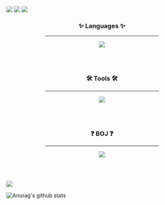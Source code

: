 <img src="https://img.shields.io/badge/Java-007396?style=flat-square&logo=Java&logoColor=white"/>
<img src="https://img.shields.io/badge/IntelliJ%20IDEA-000000?style=flat&logo=IntelliJ Idea&logoColor=white"/>
<img src="http://mazassumnida.wtf/api/v2/generate_badge?boj=dlrlejr1"/>



<h3 align="center">✨ Languages ✨</h3>
<div align="center">
	<hr width="300px;"/>
  	<img src="https://img.shields.io/badge/Java-007396?style=flat-square&logo=Java&logoColor=white"/>
</div>

<br/><br/>

<h3 align="center">🛠 Tools 🛠</h3>
<div align=center>
	<hr width="300px;"/>
	<img src="https://img.shields.io/badge/IntelliJ%20IDEA-000000?style=flat&logo=IntelliJ Idea&logoColor=white"/>
</div>

<br/><br/>

<h3 align="center">❓ BOJ ❓</h3>
<div align="center">
	<hr width="300px;"/>
	<img src="http://mazassumnida.wtf/api/v2/generate_badge?boj=dlrlejr1"/>
</div>

<br/><br/>


<img src="http://mazandi.herokuapp.com/api?handle={dlrlejr1}&theme=warm"/>


![Anurag's github stats](https://github-readme-stats.vercel.app/api?username=lkdcodes&show_icons=true&theme=tokyonight)
